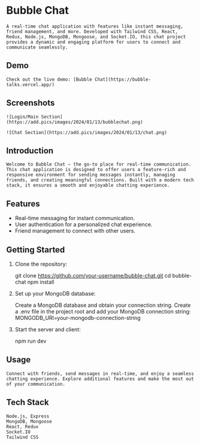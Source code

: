 # Bubble Chat

    A real-time chat application with features like instant messaging, friend management, and more. Developed with Tailwind CSS, React, Redux, Node.js, MongoDB, Mongoose, and Socket.IO, this chat project provides a dynamic and engaging platform for users to connect and communicate seamlessly.

## Demo

    Check out the live demo: [Bubble Chat](https://bubble-talks.vercel.app/)

## Screenshots

    ![Login/Main Section](https://add.pics/images/2024/01/13/bubblechat.png)

    ![Chat Section](https://add.pics/images/2024/01/13/chat.png)

## Introduction

    Welcome to Bubble Chat – the go-to place for real-time communication. This chat application is designed to offer users a feature-rich and responsive environment for sending messages instantly, managing friends, and creating meaningful connections. Built with a modern tech stack, it ensures a smooth and enjoyable chatting experience.

## Features

- Real-time messaging for instant communication.
- User authentication for a personalized chat experience.
- Friend management to connect with other users.

## Getting Started

1. Clone the repository:

   git clone https://github.com/your-username/bubble-chat.git
   cd bubble-chat
   npm install

2. Set up your MongoDB database:

    Create a MongoDB database and obtain your connection string.
    Create a .env file in the project root and add your MongoDB connection string:
        MONGODB_URI=your-mongodb-connection-string
3. Start the server and client:

    npm run dev

## Usage

    Connect with friends, send messages in real-time, and enjoy a seamless chatting experience. Explore additional features and make the most out of your communication.

## Tech Stack
    Node.js, Express
    MongoDB, Mongoose
    React, Redux
    Socket.IO
    Tailwind CSS


